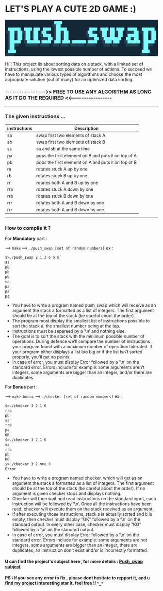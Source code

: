 #  LET'S PLAY A CUTE 2D GAME :)
![enter image description here](https://raw.githubusercontent.com/ridaelfagrouch/push_swap_42/main/assets/push_swap.png)

Hi ! This project Iis about sorting data on a stack, with a limited set of instructions, using the lowest possible number of actions. To succeed we have to manipulate various types of algorithms and choose the most appropriate solution (out of many) for an optimized data sorting.

### ---------------->>  FREE TO USE ANY ALGORITHM AS LONG AS IT DO THE REQUIRED <<----------------
---
### The given instructions ...
  
|instructions| Description |
|--|--|
| sa | swap first two elements of stack A |
|  sb|  swap first two elements of stack B |
|ss| sa and sb at the same time |
| pa |  pops the first elememt on B and puts it on top of A|
| pb |  pops the first elememt on A and puts it on top of B|
| ra |rotates stuck A up by one|
| rb | rotates stuck B up by one |
| rr |rotates both A and B up by one|
| rra | rotates stuck A down by one|
| rrb | rotates stuck B down by one
| rrr|rotates both A and B down by one|
| rrr | rotates both A and B down by one |
---
### How to compile it ? 

For **Mandatory** part :
	 
--> `make`
--> `./push_swap [set of random numbers]`
	 ex : 

    $>./push_swap 2 1 3 6 5 8`
    sa
    pb
    pb
    pb
    sa
    pa
    pa
    pa
-   You have to write a program named push_swap which will receive as an argument the stack a formatted as a list of integers. The first argument should be at the top of the stack (be careful about the order).
-   The program must display the smallest list of instructions possible to sort the stack a, the smallest number being at the top.
-   Instructions must be separaed by a ’\n’ and nothing else.
-   The goal is to sort the stack with the minimum possible number of operations. During defence we’ll compare the number of instructions your program found with a maximum number of operation tolerated. If your program either displays a list too big or if the list isn’t sorted properly, you’ll get no points.
-   In case of error, you must display Error followed by a ’\n’ on the standard error. Errors include for example: some arguments aren’t integers, some arguments are bigger than an integer, and/or there are duplicates.

For **Bonus** part : 

--> `make bonus`
--> `./checker [set of random numbers]`
	  ex :
	  
    $>./checker 3 2 1 0
    rra
    pb
    sa
    rra
    pa
    OK
    $>./checker 3 2 1 0
    sa
    rra
    pb
    KO
    $>./checker 3 2 one 0
    Error
-   You have to write a program named checker, which will get as an argument the stack a formatted as a list of integers. The first argument should be at the top of the stack (be careful about the order). If no argument is given checker stops and displays nothing.
-   Checker will then wait and read instructions on the standard input, each instruction will be followed by ’\n’. Once all the instructions have been read, checker will execute them on the stack received as an argument.
-   If after executing those instructions, stack a is actually sorted and b is empty, then checker must display "OK" followed by a ’\n’ on the standard output. In every other case, checker must display "KO" followed by a ’\n’ on the standard output.
-   In case of error, you must display Error followed by a ’\n’ on the standard error. Errors include for example: some arguments are not integers, some arguments are bigger than an integer, there are duplicates, an instruction don’t exist and/or is incorrectly formatted.
#### U can find the project's subject here , for more details : [Push_swap subject](https://cdn.intra.42.fr/pdf/pdf/56146/en.subject.pdf)
#### PS : If you see any error to fix , please dont hesitate to repport it, and u find my project interesting star it. feel free !! `*_*`
